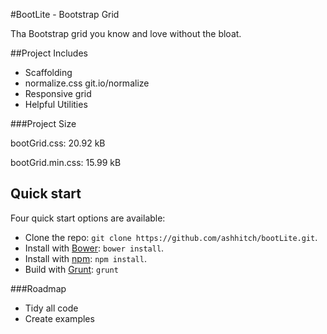 #BootLite - Bootstrap Grid

Tha Bootstrap grid you know and love without the bloat. 

##Project Includes

* Scaffolding
* normalize.css git.io/normalize
* Responsive grid
* Helpful Utilities

###Project Size

bootGrid.css: 20.92 kB

bootGrid.min.css: 15.99 kB

## Quick start

Four quick start options are available:

- Clone the repo: `git clone https://github.com/ashhitch/bootLite.git`.
- Install with [Bower](http://bower.io): `bower install`.
- Install with [npm](https://www.npmjs.org): `npm install`.
- Build with [Grunt](http://gruntjs.com/): `grunt`

###Roadmap
* Tidy all code
* Create examples